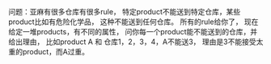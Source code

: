 问题：亚麻有很多仓库有很多rule，
特定product不能送到特定仓库，某些product比如有危险化学品，
这种不能送到任何仓库。 所有的rule给你了，
现在给定一堆products，有不同的属性，
问你每一个product能不能送到的仓库，并给出理由，
比如product A 和 仓库1，2，3，4，A不能送3，
理由是3不能接受太重的product，而A过重。